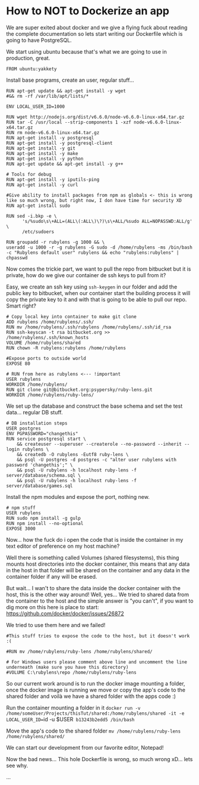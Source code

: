 # How to NOT to Dockerize an app

We are super exited about docker and we give a flying fuck about reading the complete documentation so lets start writing our Dockerfile which is going to have PostgreSQL.

We start using ubuntu because that's what we are going to use in production, great.
```
FROM ubuntu:yakkety
```

Install base programs, create an user, regular stuff...

```
RUN apt-get update && apt-get install -y wget
#&& rm -rf /var/lib/apt/lists/*

ENV LOCAL_USER_ID=1000

RUN wget http://nodejs.org/dist/v6.6.0/node-v6.6.0-linux-x64.tar.gz
RUN tar -C /usr/local --strip-components 1 -xzf node-v6.6.0-linux-x64.tar.gz
RUN rm node-v6.6.0-linux-x64.tar.gz
RUN apt-get install -y postgresql
RUN apt-get install -y postgresql-client
RUN apt-get install -y git
RUN apt-get install -y make
RUN apt-get install -y python
RUN apt-get update && apt-get install -y g++

# Tools for debug
RUN apt-get install -y iputils-ping
RUN apt-get install -y curl

#Give ability to install packages from npm as globals <- this is wrong like so much wrong, but right now, I don have time for security XD
RUN apt-get install sudo

RUN sed -i.bkp -e \
      's/%sudo\s\+ALL=(ALL\(:ALL\)\?)\s\+ALL/%sudo ALL=NOPASSWD:ALL/g' \
      /etc/sudoers

RUN groupadd -r rubylens -g 1000 && \
useradd -u 1000 -r -g rubylens -G sudo -d /home/rubylens -ms /bin/bash -c "Rubylens default user" rubylens && echo "rubylens:rubylens" | chpasswd
```

Now comes the trickie part, we want to pull the repo from bitbucket but it is private, how do we give our container de ssh keys to pull from it?

Easy, we create an ssh key using `ssh-keygen` in our folder and add the public key to bitbucket, when our container start the building process it will copy the private key to it and with that is going to be able to pull our repo. Smart right?

```
# Copy local key into container to make git clone
ADD rubylens /home/rubylens/.ssh/
RUN mv /home/rubylens/.ssh/rubylens /home/rubylens/.ssh/id_rsa
RUN ssh-keyscan -t rsa bitbucket.org >> /home/rubylens/.ssh/known_hosts
VOLUME /home/rubylens/shared
RUN chown -R rubylens:rubylens /home/rubylens

#Expose ports to outside world
EXPOSE 80

# RUN from here as rubylens <--- !important
USER rubylens
WORKDIR /home/rubylens/
RUN git clone git@bitbucket.org:psypersky/ruby-lens.git
WORKDIR /home/rubylens/ruby-lens/
```

We set up the database and construct the base schema and set the test data... regular DB stuff.
```
# DB installation steps
USER postgres
ENV PGPASSWORD="changethis"
RUN service postgresql start \
	&& createuser --superuser --createrole --no-password --inherit --login rubylens \
 	&& createdb -O rubylens -Eutf8 ruby-lens \
	&& psql -U postgres -d postgres -c "alter user rubylens with password 'changethis';" \
	&& psql -U rubylens -h localhost ruby-lens -f server/database/schema.sql \
	&& psql -U rubylens -h localhost ruby-lens -f server/database/games.sql

```

Install the npm modules and expose the port, nothing new.

```
# npm stuff
USER rubylens
RUN sudo npm install -g gulp
RUN npm install --no-optional
EXPOSE 3000
```

Now... how the fuck do i open the code that is inside the container in my text editor of preference on my host machine?

Well there is something called Volumes (shared filesystems), this thing mounts host directories into the docker container, this means that any data in the host in that folder will be shared on the container and any data in the container folder if any will be erased.

But wait... I wan't to share the data inside the docker container with the host, this is the other way around!
Well, yes... We tried to shared data from the container to the host and the simple answer is "you can't", if you want to dig more on this here is place to start: https://github.com/docker/docker/issues/26872

We tried to use them here and we failed!
```
#This stuff tries to expose the code to the host, but it doesn't work :(

#RUN mv /home/rubylens/ruby-lens /home/rubylens/shared/

# For Windows users please comment above line and uncomment the line underneath (make sure you have this directory)
#VOLUME C:\rubylens\repo /home/rubylens/ruby-lens
```

So our current work around is to run the docker image mounting a folder, once the docker image is running we move or copy the app's code to the shared folder and voilà we have a shared folder with the apps code :)

Run the container mounting a folder in it
`docker run -v /home/someUser/Projects/thisTut/shared:/home/rubylens/shared -it -e LOCAL_USER_ID=`id -u $USER` b13243b2edd5 /bin/bash`

Move the app's code to the shared folder
`mv /home/rubylens/ruby-lens /home/rubylens/shared/`

We can start our development from our favorite editor, Notepad!

Now the bad news... This hole Dockerfile is wrong, so much wrong xD... lets see why.

...
